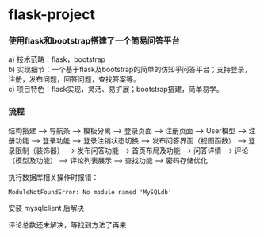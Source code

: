 # flask-project

### 使用flask和bootstrap搭建了一个简易问答平台
a) 技术范畴：flask，bootstrap  
b) 实现细节：一个基于flask及bootstrap的简单的仿知乎问答平台；支持登录，注册，发布问题，回答问题，查找答案等。  
c) 项目特色：flask实现，灵活、易扩展；bootstrap搭建，简单易学。

### 流程
结构搭建 --> 导航条 --> 模板分离 --> 登录页面 --> 注册页面 --> User模型 --> 注册功能 --> 登录功能 --> 登录注销状态切换 --> 发布问答界面（视图函数） --> 登录限制（装饰器） --> 发布问答功能 --> 首页布局及功能 --> 问答详情 --> 评论（模型及功能） --> 评论列表展示 --> 查找功能 --> 密码存储优化

执行数据库相关操作时报错：  
```
ModuleNotFoundError: No module named 'MySQLdb'
```
安装 mysqlclient 后解决


评论总数还未解决，等找到方法了再来